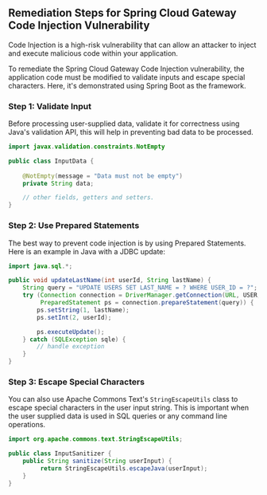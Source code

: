 

## Remediation Steps for Spring Cloud Gateway Code Injection Vulnerability

Code Injection is a high-risk vulnerability that can allow an attacker to inject and execute malicious code within your application. 

To remediate the Spring Cloud Gateway Code Injection vulnerability, the application code must be modified to validate inputs and escape special characters. Here, it's demonstrated using Spring Boot as the framework.

### Step 1: Validate Input
Before processing user-supplied data, validate it for correctness using Java's validation API, this will help in preventing bad data to be processed.

```java
import javax.validation.constraints.NotEmpty

public class InputData {
    
    @NotEmpty(message = "Data must not be empty")
    private String data;

    // other fields, getters and setters.
}
```

### Step 2: Use Prepared Statements
The best way to prevent code injection is by using Prepared Statements. Here is an example in Java with a JDBC update:

```java
import java.sql.*;

public void updateLastName(int userId, String lastName) {
    String query = "UPDATE USERS SET LAST_NAME = ? WHERE USER_ID = ?";
    try (Connection connection = DriverManager.getConnection(URL, USER, PASSWORD);
         PreparedStatement ps = connection.prepareStatement(query)) {
        ps.setString(1, lastName);
        ps.setInt(2, userId);

        ps.executeUpdate();
    } catch (SQLException sqle) {
        // handle exception
    }
}
```

### Step 3: Escape Special Characters
You can also use Apache Commons Text's `StringEscapeUtils` class to escape special characters in the user input string. This is important when the user supplied data is used in SQL queries or any command line operations.

```java
import org.apache.commons.text.StringEscapeUtils;

public class InputSanitizer {
    public String sanitize(String userInput) {
         return StringEscapeUtils.escapeJava(userInput);
    }
}
```